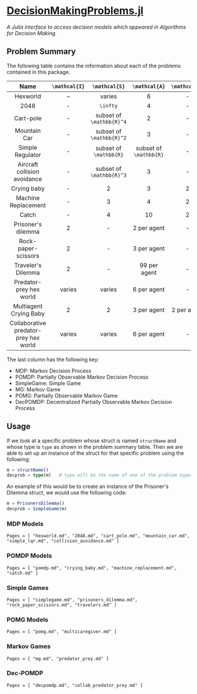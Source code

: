 # [DecisionMakingProblems.jl](https://github.com/algorithmsbooks/DecisionMakingProblems.jl)
*A Julia interface to access decision models which appeared in Algorithms for Decision Making.*

## Problem Summary
The following table contains the information about each of the problems contained in this package.

| Name      | ``\mathcal{I}``   | ``\mathcal{S}``  | ``\mathcal{A}`` | ``\mathcal{O}`` | ``\gamma`` | Struct Name  | Type |
| :-------------: | :----------: | :------------------------: | :------------------------: | :------------: | :----------: | :----------: | :-----------: |
| Hexworld  | –   | varies   | 6   | -  | 0.9   | HexWorld, StraightLineHexWorld    | MDP   |
| 2048     | -  | ``\infty``  | 4    | -   | 1   | TwentyFortyEight    | MDP  |
| Cart-pole  | -  | subset of ``\mathbb{R}^4``  | 2   | -  | 1  | CartPole  | MDP  |
| Mountain Car  | -  | subset of ``\mathbb{R}^2``  | 3  | -  | 1  | MountainCar  | MDP  |
| Simple Regulator  | -  | subset of ``\mathbb{R}``  | subset of ``\mathbb{R}``  | -  | 1 or 0.9  | LQR  | MDP  |
| Aircraft collision avoidance  | -  | subset of ``\mathbb{R}^3``  | 3  | -  | 1  | CollisionAvoidance   | MDP |
| Crying baby | - | 2  | 3 | 2 | 0.9 | CryingBaby | POMDP |
| Machine Replacement | - | 3 | 4 | 2 | 1 | MachineReplacement | POMDP |
| Catch | - | 4 | 10 | 2 | 0.9 | Catch | POMDP |
| Prisoner's dilemma | 2 | - | 2 per agent | - | 1  | PrisonersDilemma  | SimpleGame |
| Rock-paper-scissors | 2 | - | 3 per agent | - | 1 | RockPaperScissors | SimpleGame |
| Traveler's Dilemma | 2 | - | 99 per agent | - | 1 | Travelers | SimpleGame |
| Predator-prey hex world | varies | varies | 6 per agent | - | 0.9 | PredatorPreyHexWorld, CirclePredatorPreyHexWorld | MG |
| Multiagent Crying Baby | 2 | 2 | 3 per agent  | 2 per agent | 0.9 | MultiCaregiverCryingBaby | POMG |
| Collaborative predator-prey hex world | varies | varies | 6 per agent | -  | 0.9  | CollaborativePredatorPreyHexWorld, SimpleCollaborativePredatorPreyHexWorld, CircleCollaborativePredatorPreyHexWorld | DecPOMDP \|

The last column has the following key:
 - MDP: Markov Decision Process
 - POMDP: Partially Observable Markov Decision Process
 - SimpleGame: Simple Game
 - MG: Markov Game
 - POMG: Partially Observable Markov Game
 - DecPOMDP: Decentralized Partially Observable Markov Decision Process


## Usage
If we look at a specific problem whose struct is named `structName` and whose type is `type` as shown in the problem summary table. Then we are able to set up an instance of the struct for that specific problem using the following:
```julia
m = structName()
decprob = type(m)   # type will be the name of one of the problem types in the last column
```
An example of this would be to create an instance of the Prisoner's Dilemma struct, we would use the following code:
```julia
m = PrisonersDilemma()
decprob = SimpleGame(m)
```
### MDP Models

```@contents
Pages = [ "hexworld.md", "2048.md", "cart_pole.md", "mountain_car.md", "simple_lqr.md", "collision_avoidance.md" ]
```

### POMDP Models

```@contents
Pages = [ "pomdp.md", "crying_baby.md", "machine_replacement.md", "catch.md" ]
```

### Simple Games

```@contents
Pages = [ "simplegame.md", "prisoners_dilemma.md", "rock_paper_scissors.md", "travelers.md" ]
```

### POMG Models

```@contents
Pages = [ "pomg.md", "multicaregiver.md" ]
```

### Markov Games

```@contents
Pages = [ "mg.md", "predator_prey.md" ]
```

### Dec-POMDP

```@contents
Pages = [ "decpomdp.md", "collab_predator_prey.md" ]
```
